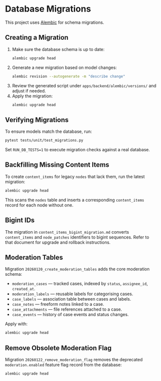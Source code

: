 # Database Migrations

This project uses [Alembic](https://alembic.sqlalchemy.org/) for schema migrations.

## Creating a Migration

1. Make sure the database schema is up to date:
   ```bash
   alembic upgrade head
   ```
2. Generate a new migration based on model changes:
   ```bash
   alembic revision --autogenerate -m "describe change"
   ```
3. Review the generated script under `apps/backend/alembic/versions/` and adjust if needed.
4. Apply the migration:
   ```bash
   alembic upgrade head
   ```

## Verifying Migrations

To ensure models match the database, run:
```bash
pytest tests/unit/test_migrations.py
```
Set `RUN_DB_TESTS=1` to execute migration checks against a real database.

## Backfilling Missing Content Items

To create `content_items` for legacy `nodes` that lack them, run the latest
migration:

```bash
alembic upgrade head
```

This scans the `nodes` table and inserts a corresponding `content_items` record
for each node without one.

## Bigint IDs

The migration in `content_items_bigint_migration.md` converts `content_items`
and `node_patches` identifiers to bigint sequences. Refer to that document for
upgrade and rollback instructions.

## Moderation Tables

Migration `20260120_create_moderation_tables` adds the core moderation schema:

- `moderation_cases` — tracked cases, indexed by `status`, `assignee_id`, `created_at`.
- `moderation_labels` — reusable labels for categorising cases.
- `case_labels` — association table between cases and labels.
- `case_notes` — freeform notes linked to a case.
- `case_attachments` — file references attached to a case.
- `case_events` — history of case events and status changes.

Apply with:

```bash
alembic upgrade head
```

## Remove Obsolete Moderation Flag

Migration `20260122_remove_moderation_flag` removes the deprecated
`moderation.enabled` feature flag record from the database:

```bash
alembic upgrade head
```
